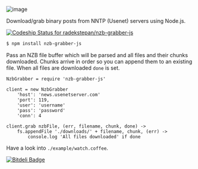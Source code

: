![image](https://raw.github.com/intermine/nzb-grabber-js/master/logo.png)

Download/grab binary posts from NNTP (Usenet) servers using Node.js.

[ ![Codeship Status for radekstepan/nzb-grabber-js](https://www.codeship.io/projects/a310f8d0-b344-0130-ecd7-6e1ddaa2b72b/status?branch=master)](https://www.codeship.io/projects/4160)

```bash
$ npm install nzb-grabber-js
```

Pass an NZB file buffer which will be parsed and all files and their chunks downloaded. Chunks arrive in order so you can append them to an existing file. When all files are downloaded `done` is set.

```coffee-script
NzbGrabber = require 'nzb-grabber-js'

client = new NzbGrabber
    'host': 'news.usenetserver.com'
    'port': 119,
    'user': 'username'
    'pass': 'password'
    'conn': 4

client.grab nzbFile, (err, filename, chunk, done) ->
    fs.appendFile './downloads/' + filename, chunk, (err) ->
        console.log 'All files downloaded' if done
```

Have a look into `./example/watch.coffee`.

[![Bitdeli Badge](https://d2weczhvl823v0.cloudfront.net/radekstepan/nzb-grabber-js/trend.png)](https://bitdeli.com/free "Bitdeli Badge")

